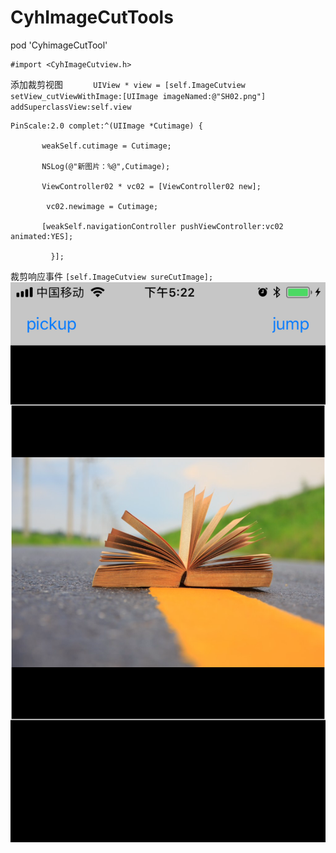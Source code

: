 

# CyhImageCutTools
pod 'CyhimageCutTool'

```
#import <CyhImageCutview.h>
```
添加裁剪视图
     
     ```
      UIView * view = [self.ImageCutview setView_cutViewWithImage:[UIImage imageNamed:@"SH02.png"] addSuperclassView:self.view 
      ```
     
```
PinScale:2.0 complet:^(UIImage *Cutimage) {
       
       weakSelf.cutimage = Cutimage;
       
       NSLog(@"新图片：%@",Cutimage);
       
       ViewController02 * vc02 = [ViewController02 new];
        
        vc02.newimage = Cutimage;
       
       [weakSelf.navigationController pushViewController:vc02 animated:YES];
       
         }];
 ```  
裁剪响应事件
``
[self.ImageCutview sureCutImage];
``   
![](https://github.com/CYHAI9/CyhImageCutTools/blob/master/IMG_4408.PNG)       
